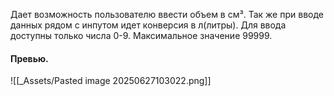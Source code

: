Дает возможность пользователю ввести объем в см³.
Так же при вводе данных рядом с инпутом идет конверсия в л(литры).
Для ввода доступны только числа 0-9.
Максимальное значение 99999.
#### Превью.
![[_Assets/Pasted image 20250627103022.png]]